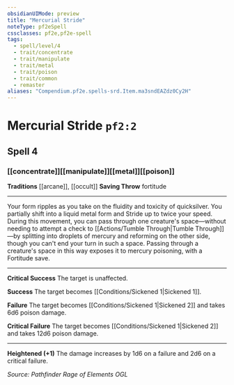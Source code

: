 ```yaml
---
obsidianUIMode: preview
title: "Mercurial Stride"
noteType: pf2eSpell
cssclasses: pf2e,pf2e-spell
tags:
  - spell/level/4
  - trait/concentrate
  - trait/manipulate
  - trait/metal
  - trait/poison
  - trait/common
  - remaster
aliases: "Compendium.pf2e.spells-srd.Item.ma3sndEAZdz0Cy2H" 
---
```

# Mercurial Stride  `pf2:2`  
## Spell 4
### [[concentrate]][[manipulate]][[metal]][[poison]]
**Traditions** [[arcane]], [[occult]]
**Saving Throw**  fortitude
* * * 
Your form ripples as you take on the fluidity and toxicity of quicksilver. You partially shift into a liquid metal form and Stride up to twice your speed. During this movement, you can pass through one creature's space—without needing to attempt a check to [[Actions/Tumble Through|Tumble Through]]—by splitting into droplets of mercury and reforming on the other side, though you can't end your turn in such a space. Passing through a creature's space in this way exposes it to mercury poisoning, with a Fortitude save.

* * *

**Critical Success** The target is unaffected.

**Success** The target becomes [[Conditions/Sickened 1|Sickened 1]].

**Failure** The target becomes [[Conditions/Sickened 1|Sickened 2]] and takes 6d6 poison damage.

**Critical Failure** The target becomes [[Conditions/Sickened 1|Sickened 2]] and takes 12d6 poison damage.

* * *

**Heightened (+1)** The damage increases by 1d6 on a failure and 2d6 on a critical failure.

*Source: Pathfinder Rage of Elements*
*OGL*